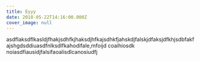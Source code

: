 ```yaml
---
title: Eyyy
date: 2018-05-22T14:16:00.000Z
cover_image: null
---
```


<p>asdflaksdflkasldjfhakjsdhfkjhaksdjhfkajsdhkfjahskdjfalskjdfaksjdfkhjsdbfakfajshgdsddiuasdfnlksdlfkahodifale,mfoijd coaihiosdk noiasdfiausidjfalsifaoalisdlcanosiudfj</p>